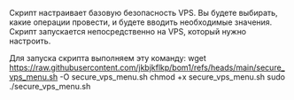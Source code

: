 Скрипт настраивает базовую безопасность VPS. Вы будете выбирать, какие операции провести, и будете вводить необходимые значения. Скрипт запускается непосредственно на VPS, который нужно настроить.

Для запуска скрипта выполняем эту команду:
wget https://raw.githubusercontent.com/jkbjkflkp/bom1/refs/heads/main/secure_vps_menu.sh -O secure_vps_menu.sh
chmod +x secure_vps_menu.sh
sudo ./secure_vps_menu.sh
